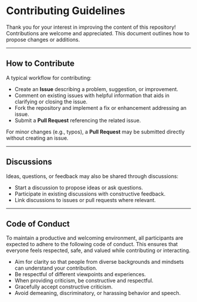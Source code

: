 # Contributing Guidelines

Thank you for your interest in improving the content of this repository! Contributions are welcome and appreciated. This document outlines how to propose changes or additions.

---

## How to Contribute

A typical workflow for contributing:

- Create an **Issue** describing a problem, suggestion, or improvement.
- Comment on existing issues with helpful information that aids in clarifying or closing the issue.
- Fork the repository and implement a fix or enhancement addressing an issue.
- Submit a **Pull Request** referencing the related issue.

For minor changes (e.g., typos), a **Pull Request** may be submitted directly without creating an issue.

---

## Discussions

Ideas, questions, or feedback may also be shared through discussions:

- Start a discussion to propose ideas or ask questions.
- Participate in existing discussions with constructive feedback.
- Link discussions to issues or pull requests where relevant.

---

## Code of Conduct

To maintain a productive and welcoming environment, all participants are expected to adhere to the following code of conduct. This ensures that everyone feels respected, safe, and valued while contributing or interacting.

- Aim for clarity so that people from diverse backgrounds and mindsets can understand your contribution.
- Be respectful of different viewpoints and experiences.
- When providing criticism, be constructive and respectful.
- Gracefully accept constructive criticism.
- Avoid demeaning, discriminatory, or harassing behavior and speech.

